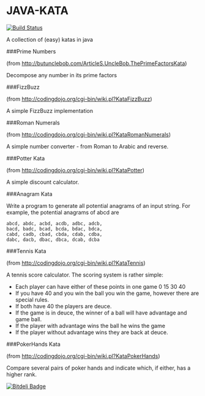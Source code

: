 JAVA-KATA
=========
[![Build Status](https://secure.travis-ci.org/kpacha/java-kata.png?branch=master)](https://travis-ci.org/kpacha/java-kata)

A collection of (easy) katas in java

###Prime Numbers

(from http://butunclebob.com/ArticleS.UncleBob.ThePrimeFactorsKata)

Decompose any number in its prime factors

###FizzBuzz

(from http://codingdojo.org/cgi-bin/wiki.pl?KataFizzBuzz)

A simple FizzBuzz implementation

###Roman Numerals

(from http://codingdojo.org/cgi-bin/wiki.pl?KataRomanNumerals)

A simple number converter - from Roman to Arabic and reverse.

###Potter Kata

(from http://codingdojo.org/cgi-bin/wiki.pl?KataPotter)

A simple discount calculator.

###Anagram Kata

Write a program to generate all potential anagrams of an input string.
For example, the potential anagrams of abcd are

    abcd, abdc, acbd, acdb, adbc, adcb,
    bacd, badc, bcad, bcda, bdac, bdca,
    cabd, cadb, cbad, cbda, cdab, cdba,
    dabc, dacb, dbac, dbca, dcab, dcba

###Tennis Kata

(from http://codingdojo.org/cgi-bin/wiki.pl?KataTennis)

A tennis score calculator. The scoring system is rather simple:

* Each player can have either of these points in one game 0 15 30 40
* If you have 40 and you win the ball you win the game, however there are special rules.
* If both have 40 the players are deuce.
* If the game is in deuce, the winner of a ball will have advantage and game ball.
* If the player with advantage wins the ball he wins the game
* If the player without advantage wins they are back at deuce.

###PokerHands Kata

(from http://codingdojo.org/cgi-bin/wiki.pl?KataPokerHands)

Compare several pairs of poker hands and indicate which, if either, has a higher rank.




[![Bitdeli Badge](https://d2weczhvl823v0.cloudfront.net/kpacha/java-kata/trend.png)](https://bitdeli.com/free "Bitdeli Badge")

